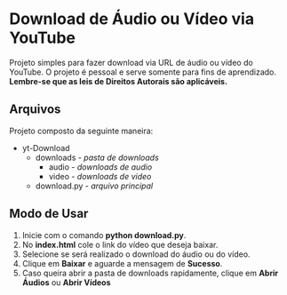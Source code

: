 # Download de Áudio ou Vídeo via YouTube
Projeto simples para fazer download via URL de áudio ou vídeo do YouTube. O projeto é pessoal e serve somente para fins de aprendizado.
<br>
**Lembre-se que as leis de Direitos Autorais são aplicáveis.**
## Arquivos
Projeto composto da seguinte maneira:
 - yt-Download
   - downloads - *pasta de downloads*
     - audio - *downloads de audio*
     - video - *downloads de video*
   - download.py - *arquivo principal*
## Modo de Usar
 1. Inicie com o comando **python download.py**.
 2. No **index.html** cole o link do vídeo que deseja baixar.
 3. Selecione se será realizado o download do áudio ou do vídeo.
 4. Clique em **Baixar** e aguarde a mensagem de **Sucesso**.
 5. Caso queira abrir a pasta de downloads rapidamente, clique em **Abrir Áudios** ou **Abrir Vídeos**
